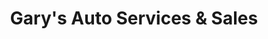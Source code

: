 ---
title: "Gary's Auto Services & Sales"
url: /erie/garys-auto-services-und-sales/
shop: Autowerkstatt
---